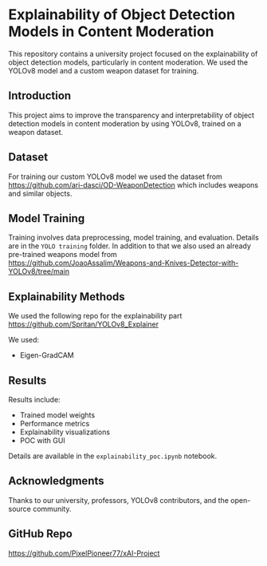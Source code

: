 # Explainability of Object Detection Models in Content Moderation

This repository contains a university project focused on the explainability of object detection models, particularly in content moderation. We used the YOLOv8 model and a custom weapon dataset for training.

## Introduction

This project aims to improve the transparency and interpretability of object detection models in content moderation by using YOLOv8, trained on a weapon dataset.

## Dataset
For training our custom YOLOv8 model we used the dataset from https://github.com/ari-dasci/OD-WeaponDetection which includes weapons and similar objects.

## Model Training

Training involves data preprocessing, model training, and evaluation. Details are in the `YOLO training` folder.
In addition to that we also used an already pre-trained weapons model from https://github.com/JoaoAssalim/Weapons-and-Knives-Detector-with-YOLOv8/tree/main

## Explainability Methods
We used the following repo for the explainability part https://github.com/Spritan/YOLOv8_Explainer

We used:
- Eigen-GradCAM

## Results

Results include:
- Trained model weights
- Performance metrics
- Explainability visualizations
- POC with GUI

Details are available in the `explainability_poc.ipynb` notebook.


## Acknowledgments

Thanks to our university, professors, YOLOv8 contributors, and the open-source community.

## GitHub Repo
https://github.com/PixelPioneer77/xAI-Project